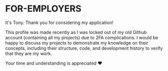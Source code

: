 # FOR-EMPLOYERS

It's Tony. Thank you for considering my application!

This profile was made recently as I was locked out of my old Github account (containing all my projects) due to 2FA complications. 
I would be happy to discuss my projects to demonstrate my knowledge on their concepts, including their structure, code, and development history to verify that they are my work.

Your time and understanding is appreciated ❤️ 
